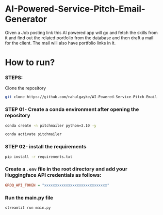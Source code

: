 # AI-Powered-Service-Pitch-Email-Generator
Given a Job posting link this AI powered app will go and fetch the skills from it and find out the related portfolio from the database and then draft a mail for the client. The mail will also have portfolio links in it.

# How to run?
### STEPS:

Clone the repository

```bash
git clone https://github.com/rahulgayke/AI-Powered-Service-Pitch-Email-Generator.git
```
### STEP 01- Create a conda environment after opening the repository

```bash
conda create -n pitchmailer python=3.10 -y
```

```bash
conda activate pitchmailer
```


### STEP 02- install the requirements
```bash
pip install -r requirements.txt
```


### Create a `.env` file in the root directory and add your Huggingface API credentials as follows:

```ini
GROQ_API_TOKEN = "xxxxxxxxxxxxxxxxxxxxxxxxxxxxx"
```

### Run the main.py file
```bash
streamlit run main.py
```